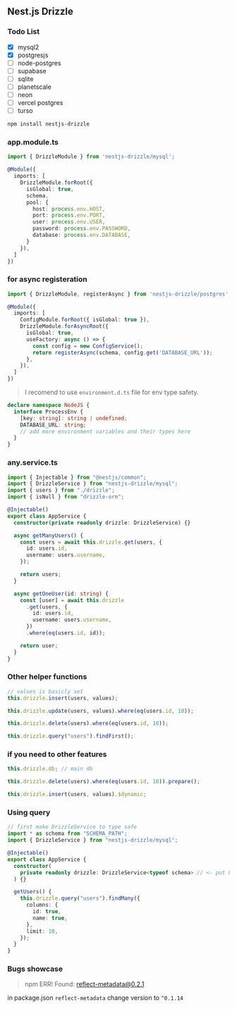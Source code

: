 ## Nest.js Drizzle

### Todo List

- [x] mysql2
- [x] postgresjs
- [ ] node-postgres
- [ ] supabase
- [ ] sqlite
- [ ] planetscale
- [ ] neon
- [ ] vercel postgres
- [ ] turso

```bash
npm install nestjs-drizzle
```

### app.module.ts

```ts
import { DrizzleModule } from 'nestjs-drizzle/mysql';

@Module({
  imports: [
    DrizzleModule.forRoot({
      isGlobal: true,
      schema,
      pool: {
        host: process.env.HOST,
        port: process.env.PORT,
        user: process.env.USER,
        password: process.env.PASSWORD,
        database: process.env.DATABASE,
      }
    }),
  ]
})
```

### for async registeration

```ts
import { DrizzleModule, registerAsync } from 'nestjs-drizzle/postgres';

@Module({
  imports: [
    ConfigModule.forRoot({ isGlobal: true }),
    DrizzleModule.forAsyncRoot({
      isGlobal: true,
      useFactory: async () => {
        const config = new ConfigService();
        return registerAsync(schema, config.get('DATABASE_URL'));
      },
    }),
  ]
})
```

> I recomend to use `environment.d.ts` file for env type safety.

```ts
declare namespace NodeJS {
  interface ProcessEnv {
    [key: string]: string | undefined;
    DATABASE_URL: string;
    // add more environment variables and their types here
  }
}
```

### any.service.ts

```ts
import { Injectable } from "@nestjs/common";
import { DrizzleService } from "nestjs-drizzle/mysql";
import { users } from "./drizzle";
import { isNull } from "drizzle-orm";

@Injectable()
export class AppService {
  constructor(private readonly drizzle: DrizzleService) {}

  async getManyUsers() {
    const users = await this.drizzle.get(users, {
      id: users.id,
      username: users.username,
    });

    return users;
  }

  async getOneUser(id: string) {
    const [user] = await this.drizzle
      .get(users, {
        id: users.id,
        username: users.username,
      })
      .where(eq(users.id, id));

    return user;
  }
}
```

### Other helper functions

```ts
// values is basicly set
this.drizzle.insert(users, values);

this.drizzle.update(users, values).where(eq(users.id, 10));

this.drizzle.delete(users).where(eq(users.id, 10));

this.drizzle.query("users").findFirst();
```

### if you need to other features

```ts
this.drizzle.db; // main db

this.drizzle.delete(users).where(eq(users.id, 10)).prepare();

this.drizzle.insert(users, values).$dynamic;
```

### Using query

```ts
// first make DrizzleService to type safe
import * as schema from "SCHEMA_PATH";
import { DrizzleService } from "nestjs-drizzle/mysql";

@Injectable()
export class AppService {
  constructor(
    private readonly drizzle: DrizzleService<typeof schema> // <- put here <typeof schema>
  ) {}

  getUsers() {
    this.drizzle.query("users").findMany({
      columns: {
        id: true,
        name: true,
      },
      limit: 10,
    });
  }
}
```

### Bugs showcase

> npm ERR! Found: reflect-metadata@0.2.1

in package.json `reflect-metadata` change version to `^0.1.14`
